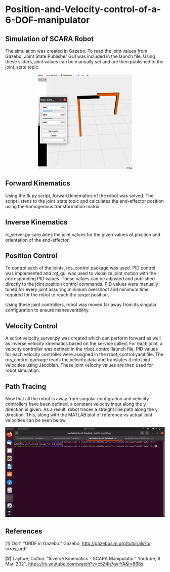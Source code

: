 # Position-and-Velocity-control-of-a-6-DOF-manipulator

## Simulation of SCARA Robot

The simulation was created in Gazebo. To read the joint values from Gazebo, Joint State Publisher GUI was included in the launch file. Using these sliders, joint values can be manually set and are then published to the joint_state topic. 

<p align = "center">
<img src="images/scara.png" width="300" height="300">
</p>

## Forward Kinematics

Using the fk.py script, forward kinematics of the robot was solved. The script listens to the joint_state topic and calculates the end-effector position using the homogenous transformation matrix.

## Inverse Kinematics

ik_server.py calculates the joint values for the given values of position and orientation of the end-effector.

## Position Control

To control each of the joints, ros_control package was used. PID control was implemented and rqt_gui was used to visualize joint motion with the corresponding PID values. These values can be adjusted and published directly to the joint position control commands. PID values were manually tuned for every joint assuring minimum overshoot and minimum time required for the robot to reach the target position.

Using these joint controllers, robot was moved far away from its singular configuration to ensure maneuverability.

## Velocity Control

A script velocity_server.py was created which can perform forward as well as inverse velocity kinematics based on the service called. For each joint, a velocity controller was defined in the rrbot_control.launch file. PID values for each velocity controller were assigned in the rrbot_control.yaml file. The ros_control package reads the velocity data and translates it into joint velocities using Jacobian. These joint velocity values are then used for robot simulation. 

## Path Tracing 

Now that all the robot is away from singular configration and velocity controllers have been defined, a constant velocity input along the y direction is given. As a result, robot traces a straight line path along the y direction. This, along with the MATLAB plot of reference vs actual joint velocities can be seen below.

![video](video.gif)


## References

<a id="1">[1]</a> 
Osrf. “URDF in Gazebo.” Gazebo, http://gazebosim.org/tutorials?tu t=ros_urdf.

<b id="1">[2]</b> 
Layhue, Colton. “Inverse Kinematics - SCARA Manipulator.” Youtube, 8 Mar. 2021, 
https://m.youtube.com/watch?v=c5Z4h7gvIYA&t=868s.

